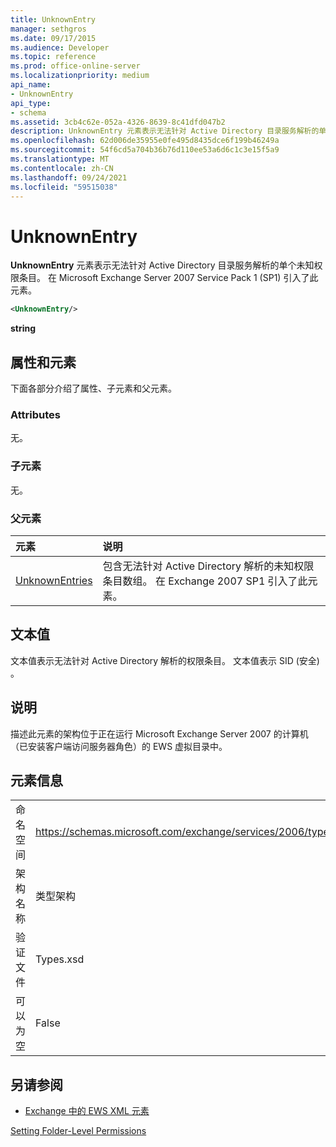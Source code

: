 ```yaml
---
title: UnknownEntry
manager: sethgros
ms.date: 09/17/2015
ms.audience: Developer
ms.topic: reference
ms.prod: office-online-server
ms.localizationpriority: medium
api_name:
- UnknownEntry
api_type:
- schema
ms.assetid: 3cb4c62e-052a-4326-8639-8c41dfd047b2
description: UnknownEntry 元素表示无法针对 Active Directory 目录服务解析的单个未知权限条目。 在 Microsoft Exchange Server 2007 Service Pack 1 (SP1) 引入了此元素。
ms.openlocfilehash: 62d006de35955e0fe495d8435dce6f199b46249a
ms.sourcegitcommit: 54f6cd5a704b36b76d110ee53a6d6c1c3e15f5a9
ms.translationtype: MT
ms.contentlocale: zh-CN
ms.lasthandoff: 09/24/2021
ms.locfileid: "59515038"
---
```

# <a name="unknownentry"></a>UnknownEntry

**UnknownEntry** 元素表示无法针对 Active Directory 目录服务解析的单个未知权限条目。 在 Microsoft Exchange Server 2007 Service Pack 1 (SP1) 引入了此元素。 
  
```xml
<UnknownEntry/>
```

 **string**
## <a name="attributes-and-elements"></a>属性和元素

下面各部分介绍了属性、子元素和父元素。
  
### <a name="attributes"></a>Attributes

无。
  
### <a name="child-elements"></a>子元素

无。
  
### <a name="parent-elements"></a>父元素

|**元素**|**说明**|
|:-----|:-----|
|[UnknownEntries](unknownentries.md) <br/> |包含无法针对 Active Directory 解析的未知权限条目数组。 在 Exchange 2007 SP1 引入了此元素。  <br/> |
   
## <a name="text-value"></a>文本值

文本值表示无法针对 Active Directory 解析的权限条目。 文本值表示 SID (安全) 。
  
## <a name="remarks"></a>说明

描述此元素的架构位于正在运行 Microsoft Exchange Server 2007 的计算机（已安装客户端访问服务器角色）的 EWS 虚拟目录中。
  
## <a name="element-information"></a>元素信息

|||
|:-----|:-----|
|命名空间  <br/> |https://schemas.microsoft.com/exchange/services/2006/types  <br/> |
|架构名称  <br/> |类型架构  <br/> |
|验证文件  <br/> |Types.xsd  <br/> |
|可以为空  <br/> |False  <br/> |
   
## <a name="see-also"></a>另请参阅



- [Exchange 中的 EWS XML 元素](ews-xml-elements-in-exchange.md)


[Setting Folder-Level Permissions](https://msdn.microsoft.com/library/c7530e86-5112-401c-b10a-9c054ae59f07%28Office.15%29.aspx)

